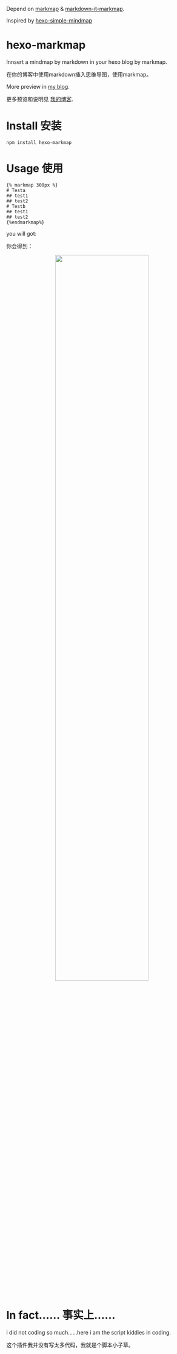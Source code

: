 Depend on [markmap](https://github.com/deiv/markdown-it-markmap/) &  [markdown-it-markmap](https://github.com/deiv/markdown-it-markmap/).

Inspired by [hexo-simple-mindmap](https://github.com/HunterXuan/hexo-simple-mindmap)

# hexo-markmap
Innsert a mindmap by markdown in your hexo blog by markmap.

在你的博客中使用markdown插入思维导图，使用markmap。

More preview in [my blog](https://xiandai.ren/2021/02/23/hexo-mindmap-plugin/).

更多预览和说明见 [我的博客](https://xiandai.ren/2021/02/23/hexo-mindmap-plugin/).
# Install 安装
```
npm install hexo-markmap
```

# Usage 使用
```
{% markmap 300px %}
# Testa
## test1
## test2
# Testb
## test1
## test2
{%endmarkmap%}
```
you will got:

你会得到：

<div align=center><img src="https://kd0.net/my/2021/02/bmap1tcx.png" width="70%" height="70%"></div>

# In fact…… 事实上……
i did not coding so much……here i am the script kiddies in coding.

这个插件我并没有写太多代码，我就是个脚本小子草。